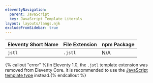 ```yaml
---
eleventyNavigation:
  parent: JavaScript
  key: JavaScript Template Literals
layout: layouts/langs.njk
excludeFromSidebar: true
---
```


| Eleventy Short Name | File Extension | npm Package |
| ------------------- | -------------- | ----------- |
| `jstl`              | `.jstl`        | N/A         |

{% callout "error" %}In Eleventy 1.0, the <code>.jstl</code> template extension was removed from Eleventy Core. It is recommended to use the <a href="/docs/languages/javascript/">JavaScript template type</a> instead.{% endcallout %}

